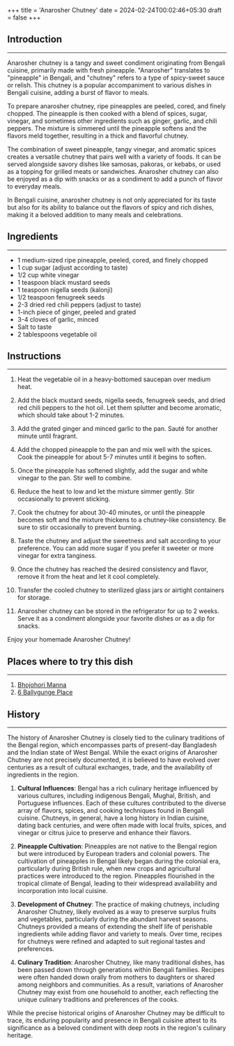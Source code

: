 +++
title = 'Anarosher Chutney'
date = 2024-02-24T00:02:46+05:30
draft = false
+++

## Introduction

---

Anarosher chutney is a tangy and sweet condiment originating from Bengali cuisine, primarily made with fresh pineapple. "Anarosher" translates to "pineapple" in Bengali, and "chutney" refers to a type of spicy-sweet sauce or relish. This chutney is a popular accompaniment to various dishes in Bengali cuisine, adding a burst of flavor to meals.

To prepare anarosher chutney, ripe pineapples are peeled, cored, and finely chopped. The pineapple is then cooked with a blend of spices, sugar, vinegar, and sometimes other ingredients such as ginger, garlic, and chili peppers. The mixture is simmered until the pineapple softens and the flavors meld together, resulting in a thick and flavorful chutney.

The combination of sweet pineapple, tangy vinegar, and aromatic spices creates a versatile chutney that pairs well with a variety of foods. It can be served alongside savory dishes like samosas, pakoras, or kebabs, or used as a topping for grilled meats or sandwiches. Anarosher chutney can also be enjoyed as a dip with snacks or as a condiment to add a punch of flavor to everyday meals.

In Bengali cuisine, anarosher chutney is not only appreciated for its taste but also for its ability to balance out the flavors of spicy and rich dishes, making it a beloved addition to many meals and celebrations.

## Ingredients

---

- 1 medium-sized ripe pineapple, peeled, cored, and finely chopped
- 1 cup sugar (adjust according to taste)
- 1/2 cup white vinegar
- 1 teaspoon black mustard seeds
- 1 teaspoon nigella seeds (kalonji)
- 1/2 teaspoon fenugreek seeds
- 2-3 dried red chili peppers (adjust to taste)
- 1-inch piece of ginger, peeled and grated
- 3-4 cloves of garlic, minced
- Salt to taste
- 2 tablespoons vegetable oil

## Instructions

---

1. Heat the vegetable oil in a heavy-bottomed saucepan over medium heat.

2. Add the black mustard seeds, nigella seeds, fenugreek seeds, and dried red chili peppers to the hot oil. Let them splutter and become aromatic, which should take about 1-2 minutes.

3. Add the grated ginger and minced garlic to the pan. Sauté for another minute until fragrant.

4. Add the chopped pineapple to the pan and mix well with the spices. Cook the pineapple for about 5-7 minutes until it begins to soften.

5. Once the pineapple has softened slightly, add the sugar and white vinegar to the pan. Stir well to combine.

6. Reduce the heat to low and let the mixture simmer gently. Stir occasionally to prevent sticking.

7. Cook the chutney for about 30-40 minutes, or until the pineapple becomes soft and the mixture thickens to a chutney-like consistency. Be sure to stir occasionally to prevent burning.

8. Taste the chutney and adjust the sweetness and salt according to your preference. You can add more sugar if you prefer it sweeter or more vinegar for extra tanginess.

9. Once the chutney has reached the desired consistency and flavor, remove it from the heat and let it cool completely.

10. Transfer the cooled chutney to sterilized glass jars or airtight containers for storage.

11. Anarosher chutney can be stored in the refrigerator for up to 2 weeks. Serve it as a condiment alongside your favorite dishes or as a dip for snacks.

Enjoy your homemade Anarosher Chutney!

## Places where to try this dish

---

1. [Bhojohori Manna](https://maps.app.goo.gl/14BaWixN25PGZ7t69)
2. [6 Ballygunge Place](https://maps.app.goo.gl/Y3YqagaTTHaV2G3L6)

## History

---

The history of Anarosher Chutney is closely tied to the culinary traditions of the Bengal region, which encompasses parts of present-day Bangladesh and the Indian state of West Bengal. While the exact origins of Anarosher Chutney are not precisely documented, it is believed to have evolved over centuries as a result of cultural exchanges, trade, and the availability of ingredients in the region.

1. **Cultural Influences**: Bengal has a rich culinary heritage influenced by various cultures, including indigenous Bengali, Mughal, British, and Portuguese influences. Each of these cultures contributed to the diverse array of flavors, spices, and cooking techniques found in Bengali cuisine. Chutneys, in general, have a long history in Indian cuisine, dating back centuries, and were often made with local fruits, spices, and vinegar or citrus juice to preserve and enhance their flavors.

2. **Pineapple Cultivation**: Pineapples are not native to the Bengal region but were introduced by European traders and colonial powers. The cultivation of pineapples in Bengal likely began during the colonial era, particularly during British rule, when new crops and agricultural practices were introduced to the region. Pineapples flourished in the tropical climate of Bengal, leading to their widespread availability and incorporation into local cuisine.

3. **Development of Chutney**: The practice of making chutneys, including Anarosher Chutney, likely evolved as a way to preserve surplus fruits and vegetables, particularly during the abundant harvest seasons. Chutneys provided a means of extending the shelf life of perishable ingredients while adding flavor and variety to meals. Over time, recipes for chutneys were refined and adapted to suit regional tastes and preferences.

4. **Culinary Tradition**: Anarosher Chutney, like many traditional dishes, has been passed down through generations within Bengali families. Recipes were often handed down orally from mothers to daughters or shared among neighbors and communities. As a result, variations of Anarosher Chutney may exist from one household to another, each reflecting the unique culinary traditions and preferences of the cooks.

While the precise historical origins of Anarosher Chutney may be difficult to trace, its enduring popularity and presence in Bengali cuisine attest to its significance as a beloved condiment with deep roots in the region's culinary heritage.

